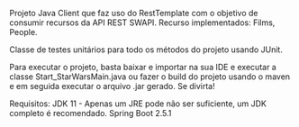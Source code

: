 Projeto Java Client que faz uso do RestTemplate com o objetivo de consumir recursos da API REST SWAPI.
Recurso implementados:
Films, People.

Classe de testes unitários para todo os métodos do projeto usando JUnit. 

Para executar o projeto, basta baixar e importar na sua IDE e executar a classe Start_StarWarsMain.java ou fazer o build do projeto usando o maven e em seguida executar o arquivo .jar gerado.
Se divirta!

Requisitos:
JDK 11 - Apenas um JRE pode não ser suficiente, um JDK completo é recomendado.
Spring Boot 2.5.1
